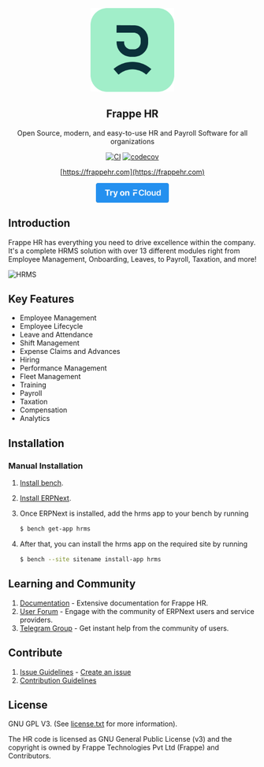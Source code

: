 <div align="center">
    <a href="https://frappehr.com">
	    <img src="hrms/public/images/frappe-hr-logo.png" alt="Frappe HR logo" width="170" style="max-width: 100%;"/>
    </a>
    <h2>Frappe HR</h2>
    <p align="center">
        <p>Open Source, modern, and easy-to-use HR and Payroll Software for all organizations</p>
    </p>

[![CI](https://github.com/frappe/hrms/actions/workflows/ci.yml/badge.svg?branch=develop)](https://github.com/frappe/hrms/actions/workflows/ci.yml)
[![codecov](https://codecov.io/gh/frappe/hrms/branch/develop/graph/badge.svg?token=0TwvyUg3I5)](https://codecov.io/gh/frappe/hrms)

[https://frappehr.com](https://frappehr.com)

<div align="center" style="max-height: 40px;">
	<a href="https://frappecloud.com/hrms/signup">
		<img src=".github/try-on-f-cloud-button.svg" height="40">
	</a>
</div>

</div>

## Introduction

Frappe HR has everything you need to drive excellence within the company. It's a complete HRMS solution with over 13 different modules right from Employee Management, Onboarding, Leaves, to Payroll, Taxation, and more!

![HRMS](hrms.png)

## Key Features

- Employee Management
- Employee Lifecycle
- Leave and Attendance
- Shift Management
- Expense Claims and Advances
- Hiring
- Performance Management
- Fleet Management
- Training
- Payroll
- Taxation
- Compensation
- Analytics

## Installation

### Manual Installation

1. [Install bench](https://github.com/frappe/bench).
2. [Install ERPNext](https://github.com/frappe/erpnext#installation).
3. Once ERPNext is installed, add the hrms app to your bench by running

	```sh
	$ bench get-app hrms
	```
4. After that, you can install the hrms app on the required site by running
	```sh
	$ bench --site sitename install-app hrms
	```


## Learning and Community

1. [Documentation](https://frappehr.com/docs) - Extensive documentation for Frappe HR.
2. [User Forum](https://discuss.erpnext.com/) - Engage with the community of ERPNext users and service providers.
3. [Telegram Group](https://t.me/frappehr) - Get instant help from the community of users.

## Contribute

1. [Issue Guidelines](https://github.com/frappe/erpnext/wiki/Issue-Guidelines) - [Create an issue](https://github.com/frappe/hrms/issues/new)
1. [Contribution Guidelines](https://github.com/frappe/erpnext/wiki/Contribution-Guidelines)

## License

GNU GPL V3. (See [license.txt](license.txt) for more information).

The HR code is licensed as GNU General Public License (v3) and the copyright is owned by Frappe Technologies Pvt Ltd (Frappe) and Contributors.
